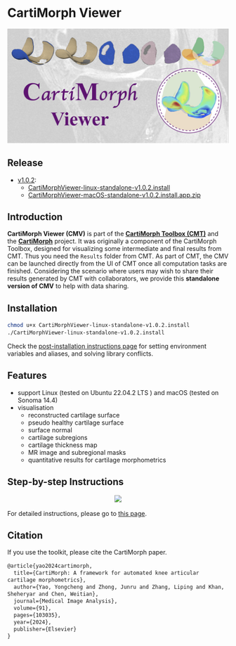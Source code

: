 # CartiMorph Viewer

<div style="text-align:center"> <img src="README.assets/aboutCMV.png"  style="zoom:100%;" /> </div>

## Release

- [v1.0.2](https://github.com/YongchengYAO/CartiMorph-Viewer/releases/tag/v1.0.2):
  - [CartiMorphViewer-linux-standalone-v1.0.2.install](https://github.com/YongchengYAO/CartiMorph-Viewer/releases/download/v1.0.2/CartiMorphViewer-linux-standalone-v1.0.2.install)
  - [CartiMorphViewer-macOS-standalone-v1.0.2.install.app.zip](https://github.com/YongchengYAO/CartiMorph-Viewer/releases/download/v1.0.2/CartiMorphViewer-macOS-standalone-v1.0.2.install.app.zip)

## Introduction

**CartiMorph Viewer (CMV)** is part of the [**CartiMorph Toolbox (CMT)**](https://github.com/YongchengYAO/CartiMorph-Toolbox) and the [**CartiMorph**](https://github.com/YongchengYAO/CartiMorph) project. It was originally a component of the CartiMorph Toolbox, designed for visualizing some intermediate and final results from CMT. Thus you need the `Results` folder from CMT. As part of CMT, the CMV can be launched directly from the UI of CMT once all computation tasks are finished. Considering the scenario where users may wish to share their results generated by CMT with collaborators, we provide this **standalone version of CMV** to help with data sharing. 

## Installation

```bash
chmod u+x CartiMorphViewer-linux-standalone-v1.0.2.install
./CartiMorphViewer-linux-standalone-v1.0.2.install
```

Check the [post-installation instructions page](https://github.com/YongchengYAO/CartiMorph-Viewer/blob/main/Documents/post_installation_linux.md) for setting environment variables and aliases, and solving library conflicts.

## Features

- support Linux (tested on Ubuntu 22.04.2 LTS ) and macOS (tested on Sonoma 14.4)
- visualisation
  - reconstructed cartilage surface
  - pseudo healthy cartilage surface
  - surface normal
  - cartilage subregions
  - cartilage thickness map
  - MR image and subregional masks 
  - quantitative results for cartilage morphometrics

## Step-by-step Instructions

<div style="text-align:center"> <img src="README.assets/fig_report_sample.png"  style="zoom:100%;" /> </div>

For detailed instructions, please go to [this page](https://github.com/YongchengYAO/CartiMorph-Viewer/blob/main/Documents/instructions.md).

## Citation

If you use the toolkit, please cite the CartiMorph paper.

```
@article{yao2024cartimorph,
  title={CartiMorph: A framework for automated knee articular cartilage morphometrics},
  author={Yao, Yongcheng and Zhong, Junru and Zhang, Liping and Khan, Sheheryar and Chen, Weitian},
  journal={Medical Image Analysis},
  volume={91},
  pages={103035},
  year={2024},
  publisher={Elsevier}
}
```





